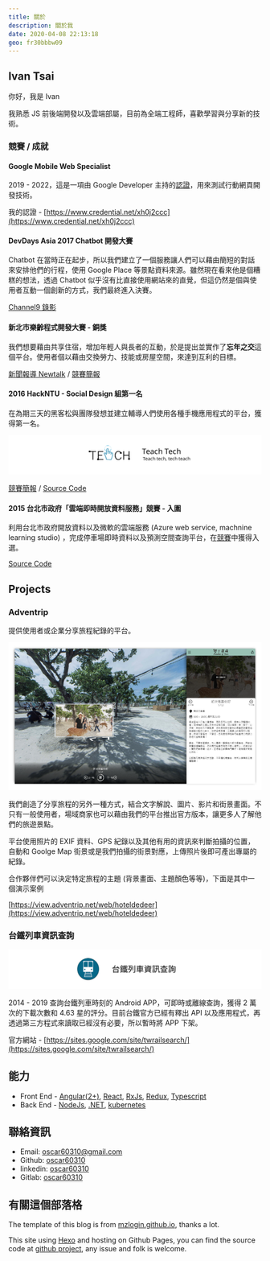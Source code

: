 ```yaml
---
title: 關於
description: 關於我
date: 2020-04-08 22:13:18
geo: fr30bbbw09
---
```


## Ivan Tsai

你好，我是 Ivan

我熟悉 JS 前後端開發以及雲端部屬，目前為全端工程師，喜歡學習與分享新的技術。

### 競賽 / 成就

#### Google Mobile Web Specialist

2019 - 2022，這是一項由 Google Developer 主持的[認證](https://developers.google.com/training/certification/mobile-web-specialist/)，用來測試行動網頁開發技術。

我的認證 - [https://www.credential.net/xh0j2ccc](https://www.credential.net/xh0j2ccc)

#### DevDays Asia 2017 Chatbot 開發大賽

Chatbot 在當時正在起步，所以我們建立了一個服務讓人們可以藉由簡短的對話來安排他們的行程，使用 Google Place 等景點資料來源。雖然現在看來他是個糟糕的想法，透過 Chatbot 似乎沒有比直接使用網站來的直覺，但這仍然是個與使用者互動一個創新的方式，我們最終進入決賽。

[Channel9 錄影](https://channel9.msdn.com/Events/OpenSourceTW/DevDays-Asia-2017/AIContest2017)

#### 新北市樂齡程式開發大賽 - 銅獎

我們想要藉由共享住宿，增加年輕人與長者的互動，於是提出並實作了**忘年之交**這個平台。使用者個以藉由交換勞力、技能或房屋空間，來達到互利的目標。

[新聞報導 Newtalk](https://newtalk.tw/news/view/2017-10-21/101204) / [競賽簡報](https://www.dropbox.com/s/0d9vcmybgi8z6te/15_%E6%96%B0%E5%8C%97%E6%A8%82%E9%BD%A1%E5%A4%A7%E8%B3%BD_%E7%B0%A1%E5%A0%B1.pptx?dl=1)

#### 2016 HackNTU - Social Design 組第一名

在為期三天的⿊客松與團隊發想並建⽴輔導⼈們使⽤各種⼿機應⽤程式的平台，獲得第⼀名。

<div class="mid"><img class="full-width" src="./hackntu.svg" /></div>


[競賽簡報](https://www.dropbox.com/s/p17akxr8eeqid05/13_%E5%8F%B0%E5%A4%A7%E9%BB%91%E5%85%8B%E6%9D%BE_%E7%B0%A1%E5%A0%B1.pptx?dl=1) / [Source Code](https://github.com/oscar60310/hackntu)

#### 2015 台北市政府「雲端即時開放資料服務」競賽 - 入圍

利用台北市政府開放資料以及微軟的雲端服務 (Azure web service, machnine learning studio) ，完成停車場即時資料以及預測空間查詢平台，在[競賽](https://news.microsoft.com/zh-tw/2015-11-16_%E8%87%BA%E5%8C%97%E5%B8%82%E6%94%BF%E5%BA%9C%E5%85%A8%E6%96%B0%E3%80%8C%E9%9B%B2%E7%AB%AF%E5%8D%B3%E6%99%82%E9%96%8B%E6%94%BE%E8%B3%87%E6%96%99%E6%9C%8D%E5%8B%99%E3%80)中獲得入選。

[Source Code](https://github.com/oscar60310/tpcar)

## Projects

### Adventrip

提供使用者或企業分享旅程紀錄的平台。

<div class="mid"><img class="full-width" src="./adventrip.png" /></div>

我們創造了分享旅程的另外一種方式，結合文字解說、圖片、影片和街景畫面。不只有一般使用者，場域商家也可以藉由我們的平台推出官方版本，讓更多人了解他們的旅遊景點。

平台使用照片的 EXIF 資料、GPS 紀錄以及其他有用的資訊來判斷拍攝的位置，自動和 Goolge Map 街景或是我們拍攝的街景對應，上傳照片後即可產出專屬的紀錄。

合作夥伴們可以決定特定旅程的主題 (背景畫面、主題顏色等等)，下面是其中一個演示案例

[https://view.adventrip.net/web/hoteldedeer](https://view.adventrip.net/web/hoteldedeer)

### 台鐵列⾞資訊查詢

<div class="mid"><img class="full-width" src="./train.svg" /></div>

2014 - 2019 查詢台鐵列⾞時刻的 Android APP，可即時或離線查詢，獲得 2 萬次的下載次數和 4.63 星的評分。目前台鐵官方已經有釋出 API 以及應用程式，再透過第三方程式來讀取已經沒有必要，所以暫時將 APP 下架。

官方網站 - [https://sites.google.com/site/twrailsearch/](https://sites.google.com/site/twrailsearch/)

## 能力

- Front End - [Angular(2+)](https://angular.io), [React](https://reactjs.org), [RxJs](https://rxjs-dev.firebaseapp.com/), [Redux](https://chentsulin.github.io/redux/index.html), [Typescript](https://typescriptlang.org/docs/home.html)
- Back End - [NodeJs](https://nodejs.org/en/), [.NET](https://docs.microsoft.com/en-us/dotnet/), [kubernetes](https://kubernetes.io/)

## 聯絡資訊

- Email: [oscar60310@gmail.com](mailto:oscar60310@gmail.com)
- Github: [oscar60310](https://github.com/oscar60310)
- linkedin: [oscar60310](https://www.linkedin.com/in/oscar60310/)
- Gitlab: [oscar60310](https://gitlab.com/oscar60310)

## 有關這個部落格

The template of this blog is from [mzlogin.github.io](https://github.com/mzlogin/mzlogin.github.io), thanks a lot.

This site using [Hexo](https://hexo.io/) and hosting on Github Pages, you can find the source code at [github project](https://github.com/oscar60310/blog), any issue and folk is welcome.
